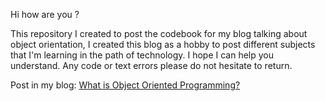Hi how are you ?

This repository I created to post the codebook for my blog talking about object orientation, I created this blog as a hobby to post different subjects that I'm learning in the path of technology. I hope I can help you understand. Any code or text errors please do not hesitate to return.

Post in my blog:
[What is Object Oriented Programming?](https://dev.to/sc0v1n0/object-oriented-programming-language-python-12m7)

